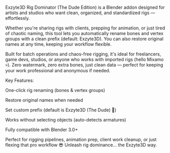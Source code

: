 Exzyte3D Rig Dominator (The Dude Edition) is a Blender addon designed for artists and studios who want clean, organized, and standardized rigs — effortlessly.

Whether you're sharing rigs with clients, prepping for animation, or just tired of chaotic naming, this tool lets you automatically rename bones and vertex groups with a clean prefix (default: Exzyte3D). You can also restore original names at any time, keeping your workflow flexible.

Built for batch operations and chaos-free rigging, it's ideal for freelancers, game devs, studios, or anyone who works with imported rigs (hello Mixamo 💀).
Zero watermark, zero extra bones, just clean data — perfect for keeping your work professional and anonymous if needed.

Key Features:

One-click rig renaming (bones & vertex groups)

Restore original names when needed

Set custom prefix (default is Exzyte3D (The Dude) 💪)

Works without selecting objects (auto-detects armatures)

Fully compatible with Blender 3.0+

Perfect for rigging pipelines, animation prep, client work cleanup, or just flexing that pro workflow 😎
Unleash rig dominance... the Exzyte3D way.
